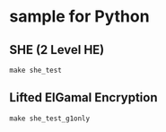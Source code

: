 # sample for Python

## SHE (2 Level HE)

```
make she_test
```

## Lifted ElGamal Encryption

```
make she_test_g1only
```


